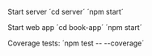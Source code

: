 Start server
´cd server´
´npm start´

Start web app
´cd book-app´
´npm start´

Coverage tests:
´npm test -- --coverage´